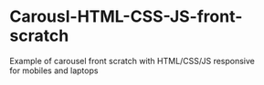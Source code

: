 # Carousl-HTML-CSS-JS-front-scratch
Example of carousel front scratch with HTML/CSS/JS responsive<br/> for mobiles and laptops

